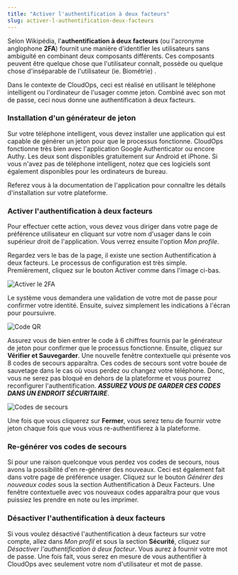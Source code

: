 ```yaml
---
title: "Activer l'authentification à deux facteurs"
slug: activer-l-authentification-deux-facteurs
---
```



Selon Wikipédia, l'**authentification à deux facteurs** (ou l'acronyme anglophone **2FA**) fournit une manière d'identifier les utilisateurs sans ambiguité en combinant deux composants différents. Ces composants peuvent être quelque chose que l'utilisateur connaît, possède ou quelque chose d'inséparable de l'utilisateur (ie. Biométrie) .

Dans le contexte de CloudOps, ceci est réalisé en utilisant le téléphone intelligent ou l'ordinateur de l'usager comme jeton. Combiné avec son mot de passe, ceci nous donne une authentification à deux facteurs.

### Installation d'un générateur de jeton

Sur votre téléphone intelligent, vous devez installer une application qui est capable de générer un jeton pour que le processus fonctionne. CloudOps fonctionne très bien avec l'application Google Authenticator ou encore Authy. Les deux sont disponibles gratuitement sur Android et iPhone. Si vous n'avez pas de téléphone intelligent, notez que ces logiciels sont également disponibles pour les ordinateurs de bureau.

Referez vous à la documentation de l'application pour connaître les détails d'installation sur votre plateforme.

### Activer l'authentification à deux facteurs

Pour effectuer cette action, vous devez vous diriger dans votre page de préférence utilisateur en cliquant sur votre nom d'usager dans le coin supérieur droit de l'application. Vous verrez ensuite l'option *Mon profile*.

Regardez vers le bas de la page, il existe une section Authentification à deux facteurs. Le processus de configuration est très simple. Premièrement, cliquez sur le bouton Activer comme dans l'image ci-bas.

![Activer le 2FA](/assets/2FA-fr-1.jpeg)

Le système vous demandera une validation de votre mot de passe pour confirmer votre identité. Ensuite, suivez simplement les indications à l'écran pour poursuivre.

![Code QR](/assets/2FA-fr-2.jpeg)

Assurez vous de bien entrer le code à 6 chiffres fournis par le générateur de jeton pour confirmer que le processus fonctionne. Ensuite, cliquez sur **Vérifier et Sauvegarder**. Une nouvelle fenêtre contextuelle qui présente vos 8 codes de secours apparaîtra. Ces codes de secours sont votre bouée de sauvetage dans le cas où vous perdez ou changez votre téléphone. Donc, vous ne serez pas bloqué en dehors de la plateforme et vous pourrez reconfigurer l'authentification. ***ASSUREZ VOUS DE GARDER CES CODES DANS UN ENDROIT SÉCURITAIRE***.

![Codes de secours](/assets/2FA-fr-3.jpeg)

Une fois que vous cliquerez sur **Fermer**, vous serez tenu de fournir votre jeton chaque fois que vous vous re-authentifierez à la plateforme.

### Re-générer vos codes de secours

Si pour une raison quelconque vous perdez vos codes de secours, nous avons la possibilité d'en re-générer des nouveaux. Ceci est également fait dans votre page de préférence usager. Cliquez sur le bouton *Générer des nouveaux codes* sous la section Authentification à Deux Facteurs. Une fenêtre contextuelle avec vos nouveaux codes apparaîtra pour que vous puissiez les prendre en note ou les imprimer.

### Désactiver l'authentification à deux facteurs

Si vous voulez désactivé l'authentification à deux facteurs sur votre compte, allez dans *Mon profil* et sous la section **Sécurité**, cliquez sur *Désactiver l'authentification à deux facteur*. Vous aurez à fournir votre mot de passe. Une fois fait, vous serez en mesure de vous authentifier à CloudOps avec seulement votre nom d'utilisateur et mot de passe.
